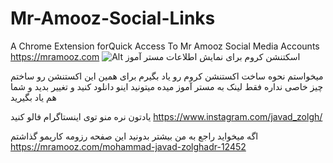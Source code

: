 # Mr-Amooz-Social-Links
A Chrome Extension forQuick Access To Mr Amooz Social Media Accounts 
https://mramooz.com
 ![Alt اسکتنشن کروم برای نمایش اطلاعات مستر آموز](https://mramooz.com/wp-content/uploads/2019/08/Mr-Amooz-Social-Links_chrome_extension.png "اسکتنشن کروم برای نمایش اطلاعات مستر آموز")

 میخواستم نحوه ساخت اکستنشن کروم رو یاد بگیرم
برای همین این اکستنشن رو ساختم
چیز خاصی نداره فقط لینک به مستر آموز میده
میتونید اینو دانلود کنید و تغییر بدید و شما هم یاد بگیرید


یادتون نره منو توی اینستاگرام فالو کنید
https://www.instagram.com/javad_zolgh/

اگه میخواید راجع به من بیشتر بدونید 
این صفحه رزومه کاریمو گذاشتم
https://mramooz.com/mohammad-javad-zolghadr-12452
